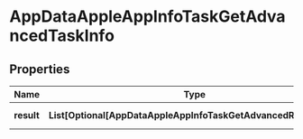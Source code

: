 # AppDataAppleAppInfoTaskGetAdvancedTaskInfo


## Properties

| Name | Type | Description | Notes |
|------------ | ------------- | ------------- | -------------|
**result** | **List[Optional[AppDataAppleAppInfoTaskGetAdvancedResultInfo]]** | array of results |[optional]|